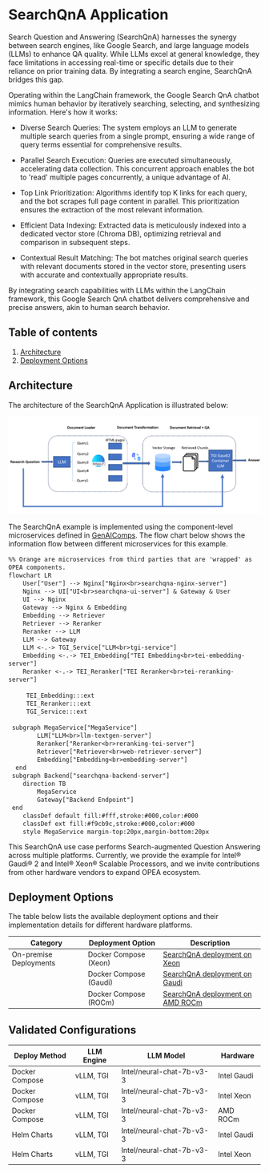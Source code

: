 # SearchQnA Application

Search Question and Answering (SearchQnA) harnesses the synergy between search engines, like Google Search, and large language models (LLMs) to enhance QA quality. While LLMs excel at general knowledge, they face limitations in accessing real-time or specific details due to their reliance on prior training data. By integrating a search engine, SearchQnA bridges this gap.

Operating within the LangChain framework, the Google Search QnA chatbot mimics human behavior by iteratively searching, selecting, and synthesizing information. Here's how it works:

- Diverse Search Queries: The system employs an LLM to generate multiple search queries from a single prompt, ensuring a wide range of query terms essential for comprehensive results.

- Parallel Search Execution: Queries are executed simultaneously, accelerating data collection. This concurrent approach enables the bot to 'read' multiple pages concurrently, a unique advantage of AI.

- Top Link Prioritization: Algorithms identify top K links for each query, and the bot scrapes full page content in parallel. This prioritization ensures the extraction of the most relevant information.

- Efficient Data Indexing: Extracted data is meticulously indexed into a dedicated vector store (Chroma DB), optimizing retrieval and comparison in subsequent steps.

- Contextual Result Matching: The bot matches original search queries with relevant documents stored in the vector store, presenting users with accurate and contextually appropriate results.

By integrating search capabilities with LLMs within the LangChain framework, this Google Search QnA chatbot delivers comprehensive and precise answers, akin to human search behavior.

## Table of contents

1. [Architecture](#architecture)
2. [Deployment Options](#deployment-options)

## Architecture

The architecture of the SearchQnA Application is illustrated below:

![architecture](./assets/img/searchqna.png)

The SearchQnA example is implemented using the component-level microservices defined in [GenAIComps](https://github.com/opea-project/GenAIComps). The flow chart below shows the information flow between different microservices for this example.

```mermaid
%% Orange are microservices from third parties that are 'wrapped' as OPEA components.
flowchart LR
    User["User"] --> Nginx["Nginx<br>searchqna-nginx-server"]
    Nginx --> UI["UI<br>searchqna-ui-server"] & Gateway & User
    UI --> Nginx
    Gateway --> Nginx & Embedding
    Embedding --> Retriever
    Retriever --> Reranker
    Reranker --> LLM
    LLM --> Gateway
    LLM <-.-> TGI_Service["LLM<br>tgi-service"]
    Embedding <-.-> TEI_Embedding["TEI Embedding<br>tei-embedding-server"]
    Reranker <-.-> TEI_Reranker["TEI Reranker<br>tei-reranking-server"]

     TEI_Embedding:::ext
     TEI_Reranker:::ext
     TGI_Service:::ext

 subgraph MegaService["MegaService"]
        LLM["LLM<br>llm-textgen-server"]
        Reranker["Reranker<br>reranking-tei-server"]
        Retriever["Retriever<br>web-retriever-server"]
        Embedding["Embedding<br>embedding-server"]
  end
 subgraph Backend["searchqna-backend-server"]
    direction TB
        MegaService
        Gateway["Backend Endpoint"]
 end
    classDef default fill:#fff,stroke:#000,color:#000
    classDef ext fill:#f9cb9c,stroke:#000,color:#000
    style MegaService margin-top:20px,margin-bottom:20px
```

This SearchQnA use case performs Search-augmented Question Answering across multiple platforms. Currently, we provide the example for Intel® Gaudi® 2 and Intel® Xeon® Scalable Processors, and we invite contributions from other hardware vendors to expand OPEA ecosystem.

## Deployment Options

The table below lists the available deployment options and their implementation details for different hardware platforms.

| Category               | Deployment Option      | Description                                                                 |
| ---------------------- | ---------------------- | --------------------------------------------------------------------------- |
| On-premise Deployments | Docker Compose (Xeon)  | [SearchQnA deployment on Xeon](./docker_compose/intel/cpu/xeon/README.md)   |
|                        | Docker Compose (Gaudi) | [SearchQnA deployment on Gaudi](./docker_compose/intel/hpu/gaudi/README.md) |
|                        | Docker Compose (ROCm)  | [SearchQnA deployment on AMD ROCm](./docker_compose/amd/gpu/rocm/README.md) |

## Validated Configurations

| **Deploy Method** | **LLM Engine** | **LLM Model**                       | **Hardware** |
| ----------------- | -------------- | ----------------------------------- | ------------ |
| Docker Compose    | vLLM, TGI      | Intel/neural-chat-7b-v3-3           | Intel Gaudi  |
| Docker Compose    | vLLM, TGI      | Intel/neural-chat-7b-v3-3           | Intel Xeon   |
| Docker Compose    | vLLM, TGI      | Intel/neural-chat-7b-v3-3           | AMD ROCm     |
| Helm Charts       | vLLM, TGI      | Intel/neural-chat-7b-v3-3           | Intel Gaudi  |
| Helm Charts       | vLLM, TGI      | Intel/neural-chat-7b-v3-3           | Intel Xeon   |
